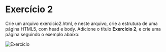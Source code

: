 # Exercício 2

Crie um arquivo exercicio2.html, e neste arquivo, crie a estrutura de uma página HTML5, com head e body. Adicione o título **Exercício 2**, e crie uma página seguindo o exemplo abaixo:

![Exercício](./assets/exercicio2.png)
